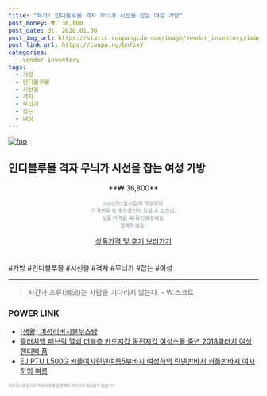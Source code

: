 ```yaml
--- 
title: "특가! 인디블루몰 격자 무늬가 시선을 잡는 여성 가방" 
post_money: ₩. 36,800 
post_date: dt. 2020.01.30 
post_img_url: https://static.coupangcdn.com/image/vendor_inventory/images/2019/01/07/23/6/313aad82-c42f-4375-b4b4-ee79753f5029.jpg 
post_link_url: https://coupa.ng/bnFzxY 
categories: 
  - vendor_inventory 
tags: 
  - 가방 
  - 인디블루몰 
  - 시선을 
  - 격자 
  - 무늬가 
  - 잡는 
  - 여성 
--- 
```

[![foo](https://static.coupangcdn.com/image/vendor_inventory/images/2019/01/07/23/6/313aad82-c42f-4375-b4b4-ee79753f5029.jpg)](https://coupa.ng/bnFzxY) 

## 인디블루몰 격자 무늬가 시선을 잡는 여성 가방 
<p style="text-align: center;">**₩ 36,800**</p> 
<p style="text-align: center;"><span style="color: #898c8f; font-family: Georgia,Times,serif; font-size: 0.75em;">2020년01월30일에 작성되어, <br>가격변동 및 추가할인이 있을 수 있으니,<br> 상품 가격을 꼭!확인해주세요.<br>행복하세요~</span> 
</p>	 
<div markdown="0" style="text-align: center;"><a href="https://coupa.ng/bnFzxY" class="btn btn--success">상품가격 및 후기 보러가기</a></div> 
<br><br> 
  #가방 #인디블루몰 #시선을 #격자 #무늬가 #잡는 #여성 
<hr> 

> 시간과 조류(潮流)는 사람을 기다리지 않는다. - W.스코트 


### POWER LINK

* <a href="https://blog.naver.com/fasyy4321/221759348390" target="_blank"> [생활] 여성리버시블무스탕  </a>
* <a href="https://blog.naver.com/sakai111/221784674758" target="_blank">클러치백 패브릭 열쇠 더블층 카드지갑 동전지갑 여성스몰 중년 2018클러치 여성 핸디백 품</a>
* <a href="https://blog.naver.com/sakai111/221776877018" target="_blank">EJ PTU L500G 커플여자린넨여름5부바지 여성하의 린넨반바지 커플반바지 여자하의 여름</a>

<span style="color: #898c8f; font-family: Georgia,Times,serif; font-size: 0.55em;">파트너스활동으로 작성자에게 일정액의 커미션이 제공될수 있습니다.</span> 
